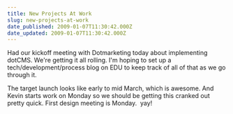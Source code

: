 ```yaml
---
title: New Projects At Work
slug: new-projects-at-work
date_published: 2009-01-07T11:30:42.000Z
date_updated: 2009-01-07T11:30:42.000Z
---
```


Had our kickoff meeting with Dotmarketing today about implementing dotCMS. We're getting it all rolling. I'm hoping to set up a tech/development/process blog on EDU to keep track of all of that as we go through it.

The target launch looks like early to mid March, which is awesome. And Kevin starts work on Monday so we should be getting this cranked out pretty quick. First design meeting is Monday.  yay!
